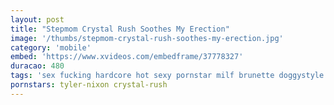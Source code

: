 ```yaml
---
layout: post
title: "Stepmom Crystal Rush Soothes My Erection"
image: '/thumbs/stepmom-crystal-rush-soothes-my-erection.jpg'
category: 'mobile'
embed: 'https://www.xvideos.com/embedframe/37778327'
duracao: 480
tags: 'sex fucking hardcore hot sexy pornstar milf brunette doggystyle pussyfucking reality roleplay stepmom stepson'
pornstars: tyler-nixon crystal-rush
---
```

